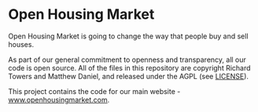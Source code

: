 Open Housing Market
========================================

Open Housing Market is going to change the way that people buy and sell houses.

As part of our general commitment to openness and transparency, all our code is
open source. All of the files in this repository are copyright Richard Towers
and Matthew Daniel, and released under the AGPL (see [LICENSE](LICENSE)).

This project contains the code for our main website - www.openhousingmarket.com.
